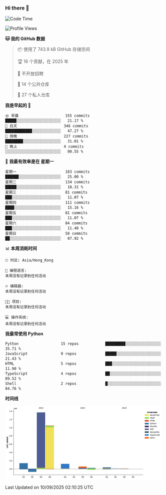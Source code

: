 ### Hi there 👋

<!--
**Mrzqd/Mrzqd** is a ✨ _special_ ✨ repository because its `README.md` (this file) appears on your GitHub profile.

Here are some ideas to get you started:

- 🔭 I’m currently working on ...
- 🌱 I’m currently learning ...
- 👯 I’m looking to collaborate on ...
- 🤔 I’m looking for help with ...
- 💬 Ask me about ...
- 📫 How to reach me: ...
- 😄 Pronouns: ...
- ⚡ Fun fact: ...
-->
<!--START_SECTION:waka-->
![Code Time](http://img.shields.io/badge/Code%20Time-260%20hrs%2011%20mins-blue)

![Profile Views](http://img.shields.io/badge/%E4%B8%AA%E4%BA%BA%E8%B5%84%E6%96%99%E8%A7%82%E7%9C%8B%E6%AC%A1%E6%95%B0-0-blue)

**🐱 我的 GitHub 数据** 

> 📦  使用了 743.9 kB GitHub 存储空间 
 > 
> 🏆 16 个贡献，在 2025 年
 > 
> 🚫 不开放招聘
 > 
> 📜 14 个公共仓库 
 > 
> 🔑 27 个私人仓库 
 > 
**我是早起的 🐤** 

```text
🌞 早晨                     155 commits         █████░░░░░░░░░░░░░░░░░░░░   21.17 % 
🌆 白天                     346 commits         ████████████░░░░░░░░░░░░░   47.27 % 
🌃 傍晚                     227 commits         ████████░░░░░░░░░░░░░░░░░   31.01 % 
🌙 晚上                     4 commits           ░░░░░░░░░░░░░░░░░░░░░░░░░   00.55 % 
```
📅 **我最有效率是在 星期一** 

```text
星期一                      183 commits         ██████░░░░░░░░░░░░░░░░░░░   25.00 % 
星期二                      134 commits         █████░░░░░░░░░░░░░░░░░░░░   18.31 % 
星期三                      81 commits          ███░░░░░░░░░░░░░░░░░░░░░░   11.07 % 
星期四                      111 commits         ████░░░░░░░░░░░░░░░░░░░░░   15.16 % 
星期五                      81 commits          ███░░░░░░░░░░░░░░░░░░░░░░   11.07 % 
星期六                      84 commits          ███░░░░░░░░░░░░░░░░░░░░░░   11.48 % 
星期日                      58 commits          ██░░░░░░░░░░░░░░░░░░░░░░░   07.92 % 
```


📊 **本周消耗时间** 

```text
🕑︎ 时区: Asia/Hong_Kong

💬 编程语言: 
本周没有记录到任何活动

🔥 编辑器: 
本周没有记录到任何活动

🐱‍💻 项目: 
本周没有记录到任何活动

💻 操作系统: 
本周没有记录到任何活动
```

**我最常使用 Python** 

```text
Python                   15 repos            █████████░░░░░░░░░░░░░░░░   35.71 % 
JavaScript               9 repos             █████░░░░░░░░░░░░░░░░░░░░   21.43 % 
HTML                     5 repos             ███░░░░░░░░░░░░░░░░░░░░░░   11.90 % 
TypeScript               4 repos             ██░░░░░░░░░░░░░░░░░░░░░░░   09.52 % 
Shell                    2 repos             █░░░░░░░░░░░░░░░░░░░░░░░░   04.76 % 
```



**时间线**

![Lines of Code chart](https://raw.githubusercontent.com/Mrzqd/Mrzqd/main/assets/bar_graph.png)


 Last Updated on 10/09/2025 02:10:25 UTC
<!--END_SECTION:waka-->
